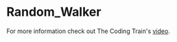 # Random_Walker

For more information check out The Coding Train's [video](https://www.youtube.com/watch?v=l__fEY1xanY).
